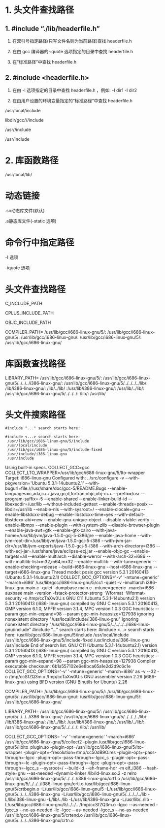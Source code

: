 # 1. 头文件查找路径

## 1. #include “./lib/headerfile.h”

1. 在双引号指定路径(只写文件名则为当前路径)查找 headerfile.h

2. 在由 gcc 编译器的-iquote 选项指定的目录中查找 headerfile.h

3. 在“标准路径”中查找 headerfile.h

## 2. #include <headerfile.h>

1. 在由 -I 选项指定的目录中查找 headerfile.h ，例如: -I dir1 -I dir2 

2. 在由用户设置的环境变量指定的“标准路径”中查找 headerfile.h 

/usr/local/include 

libdir/gcc/<target>/<version>/include 

/usr/<target>/include 

/usr/include 

# 2. 库函数路径

/usr/local/lib/

# 动态链接

.so动态库文件(默认)

.a静态库文件(-static 选项)

# 命令行中指定路径

-I 选项

-iquote 选项

# 头文件查找路径

C_INCLUDE_PATH

CPLUS_INCLUDE_PATH

OBJC_INCLUDE_PATH

COMPILER_PATH=
/usr/lib/gcc/i686-linux-gnu/5/:
/usr/lib/gcc/i686-linux-gnu/5/:
/usr/lib/gcc/i686-linux-gnu/:
/usr/lib/gcc/i686-linux-gnu/5/:
/usr/lib/gcc/i686-linux-gnu/

# 库函数查找路径

LIBRARY_PATH=
/usr/lib/gcc/i686-linux-gnu/5/:
/usr/lib/gcc/i686-linux-gnu/5/../../../i386-linux-gnu/:
/usr/lib/gcc/i686-linux-gnu/5/../../../../lib/:
/lib/i386-linux-gnu/:
/lib/../lib/
:/usr/lib/i386-linux-gnu/:
/usr/lib/../lib/:
/usr/lib/gcc/i686-linux-gnu/5/../../../:
/lib/:
/usr/lib/

# 头文件搜索路径

```
#include "..." search starts here:

#include <...> search starts here:
 /usr/lib/gcc/i686-linux-gnu/5/include
 /usr/local/include
 /usr/lib/gcc/i686-linux-gnu/5/include-fixed
 /usr/include/i386-linux-gnu
 /usr/include
```

Using built-in specs.
COLLECT_GCC=gcc
COLLECT_LTO_WRAPPER=/usr/lib/gcc/i686-linux-gnu/5/lto-wrapper
Target: i686-linux-gnu
Configured with: ../src/configure -v 
--with-pkgversion='Ubuntu 5.3.1-14ubuntu2.1' 
--with-bugurl=file:///usr/share/doc/gcc-5/README.Bugs 
--enable-languages=c,ada,c++,java,go,d,fortran,objc,obj-c++ 
--prefix=/usr 
--program-suffix=-5 
--enable-shared 
--enable-linker-build-id 
--libexecdir=/usr/lib 
--without-included-gettext 
--enable-threads=posix 
--libdir=/usr/lib 
--enable-nls 
--with-sysroot=/ 
--enable-clocale=gnu 
--enable-libstdcxx-debug 
--enable-libstdcxx-time=yes 
--with-default-libstdcxx-abi=new 
--enable-gnu-unique-object 
--disable-vtable-verify 
--enable-libmpx 
--enable-plugin 
--with-system-zlib 
--disable-browser-plugin 
--enable-java-awt=gtk 
--enable-gtk-cairo 
--with-java-home=/usr/lib/jvm/java-1.5.0-gcj-5-i386/jre 
--enable-java-home 
--with-jvm-root-dir=/usr/lib/jvm/java-1.5.0-gcj-5-i386 
--with-jvm-jar-dir=/usr/lib/jvm-exports/java-1.5.0-gcj-5-i386 
--with-arch-directory=i386 
--with-ecj-jar=/usr/share/java/eclipse-ecj.jar 
--enable-objc-gc 
--enable-targets=all 
--enable-multiarch 
--disable-werror 
--with-arch-32=i686 
--with-multilib-list=m32,m64,mx32 
--enable-multilib 
--with-tune=generic 
--enable-checking=release 
--build=i686-linux-gnu 
--host=i686-linux-gnu 
--target=i686-linux-gnu
Thread model: posix
gcc version 5.3.1 20160413 (Ubuntu 5.3.1-14ubuntu2.1) 
COLLECT_GCC_OPTIONS='-v' '-mtune=generic' '-march=i686'
 /usr/lib/gcc/i686-linux-gnu/5/cc1 -quiet -v -imultiarch i386-linux-gnu main.c -quiet -dumpbase main.c -mtune=generic -march=i686 -auxbase main -version -fstack-protector-strong -Wformat -Wformat-security -o /tmp/ccTaXw0U.s
GNU C11 (Ubuntu 5.3.1-14ubuntu2.1) version 5.3.1 20160413 (i686-linux-gnu)
	compiled by GNU C version 5.3.1 20160413, GMP version 6.1.0, MPFR version 3.1.4, MPC version 1.0.3
GGC heuristics: --param ggc-min-expand=98 --param ggc-min-heapsize=127938
ignoring nonexistent directory "/usr/local/include/i386-linux-gnu"
ignoring nonexistent directory "/usr/lib/gcc/i686-linux-gnu/5/../../../../i686-linux-gnu/include"
#include "..." search starts here:
#include <...> search starts here:
 /usr/lib/gcc/i686-linux-gnu/5/include
 /usr/local/include
 /usr/lib/gcc/i686-linux-gnu/5/include-fixed
 /usr/include/i386-linux-gnu
 /usr/include
End of search list.
GNU C11 (Ubuntu 5.3.1-14ubuntu2.1) version 5.3.1 20160413 (i686-linux-gnu)
	compiled by GNU C version 5.3.1 20160413, GMP version 6.1.0, MPFR version 3.1.4, MPC version 1.0.3
GGC heuristics: --param ggc-min-expand=98 --param ggc-min-heapsize=127938
Compiler executable checksum: 6b1a557102e6e8bca65a1e2d2d9c6c1e
COLLECT_GCC_OPTIONS='-v' '-mtune=generic' '-march=i686'
 as -v --32 -o /tmp/ccSfZQ3m.o /tmp/ccTaXw0U.s
GNU assembler version 2.26 (i686-linux-gnu) using BFD version (GNU Binutils for Ubuntu) 2.26

COMPILER_PATH=
/usr/lib/gcc/i686-linux-gnu/5/:
/usr/lib/gcc/i686-linux-gnu/5/:
/usr/lib/gcc/i686-linux-gnu/:
/usr/lib/gcc/i686-linux-gnu/5/:
/usr/lib/gcc/i686-linux-gnu/

LIBRARY_PATH=
/usr/lib/gcc/i686-linux-gnu/5/:
/usr/lib/gcc/i686-linux-gnu/5/../../../i386-linux-gnu/:
/usr/lib/gcc/i686-linux-gnu/5/../../../../lib/:
/lib/i386-linux-gnu/:
/lib/../lib/:
/usr/lib/i386-linux-gnu/:
/usr/lib/../lib/:
/usr/lib/gcc/i686-linux-gnu/5/../../../:
/lib/:
/usr/lib/

COLLECT_GCC_OPTIONS=
'-v' '-mtune=generic' '-march=i686'
 /usr/lib/gcc/i686-linux-gnu/5/collect2 -plugin 
 /usr/lib/gcc/i686-linux-gnu/5/liblto_plugin.so 
 -plugin-opt=/usr/lib/gcc/i686-linux-gnu/5/lto-wrapper 
 -plugin-opt=-fresolution=/tmp/cc50dB9O.res 
 -plugin-opt=-pass-through=-lgcc 
 -plugin-opt=-pass-through=-lgcc_s 
 -plugin-opt=-pass-through=-lc 
 -plugin-opt=-pass-through=-lgcc 
 -plugin-opt=-pass-through=-lgcc_s 
 --sysroot=/ 
 --build-id 
 --eh-frame-hdr -m elf_i386 
 --hash-style=gnu 
 --as-needed 
 -dynamic-linker 
 /lib/ld-linux.so.2 -z relro 
 /usr/lib/gcc/i686-linux-gnu/5/../../../i386-linux-gnu/crt1.o 
 /usr/lib/gcc/i686-linux-gnu/5/../../../i386-linux-gnu/crti.o 
 /usr/lib/gcc/i686-linux-gnu/5/crtbegin.o 
 -L/usr/lib/gcc/i686-linux-gnu/5 
 -L/usr/lib/gcc/i686-linux-gnu/5/../../../i386-linux-gnu 
 -L/usr/lib/gcc/i686-linux-gnu/5/../../../../lib 
 -L/lib/i386-linux-gnu 
 -L/lib/../lib 
 -L/usr/lib/i386-linux-gnu 
 -L/usr/lib/../lib 
 -L/usr/lib/gcc/i686-linux-gnu/5/../../.. /tmp/ccSfZQ3m.o 
 -lgcc 
 --as-needed -lgcc_s 
 --no-as-needed -lc -lgcc 
 --as-needed -lgcc_s 
 --no-as-needed 
 /usr/lib/gcc/i686-linux-gnu/5/crtend.o 
 /usr/lib/gcc/i686-linux-gnu/5/../../../i386-linux-gnu/crtn.o
